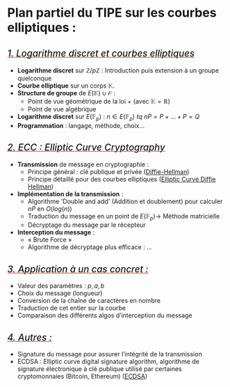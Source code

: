 # Plan partiel du TIPE sur les courbes elliptiques :

<style>
h2 {
	text-decoration: underline red 1px;
	font-style: italic;
	font-weight: 500
}
</style>

## 1. Logarithme discret et courbes elliptiques

- **Logarithme discret** sur $\mathbb{Z}/p\mathbb{Z}$ : Introduction puis extension à un groupe quelconque
- **Courbe elliptique** sur un corps $\mathbb{K}$.
- **Structure de groupe** de $E(\mathbb{K}) \cup \mathcal{O}$ :
  - Point de vue géométrique de la loi + (avec $\mathbb{K} = \mathbb{R}$)
  - Point de vue algébrique
- **Logarithme discret** sur $E(\mathbb{F}_p)$ : $n \in E(\mathbb{F}_p) \ tq\ nP = P + ... + P  = Q$
- **Programmation** : langage, méthode, choix…

## 2. ECC : Elliptic Curve Cryptography

- **Transmission** de message en cryptographie :
  - Principe général : clé publique et privée ([Diffie-Hellman](https://fr.wikipedia.org/wiki/%C3%89change_de_cl%C3%A9s_Diffie-Hellman))
  - Principe détaillé pour des courbes elliptiques ([Elliptic Curve Diffie Hellman](https://youtu.be/F3zzNa42-tQ?t=709))
- **Implémentation de la transmission** :
  - Algorithme 'Double and add' (Addition et doublement) pour calculer $nP$ en $O(log(n))$
  - Traduction du message en un point de $E(\mathbb{F}_p) \rightarrow$ Méthode matricielle
  - Décryptage du message par le récepteur
- **Interception du message** :
  - « Brute Force »
  - Algorithme de décryptage plus efficace : ...

## 3. Application à un cas concret :

- Valeur des paramètres : $p, a, b$
- Choix du message (longueur)
- Conversion de la chaîne de caractères en nombre
- Traduction de cet entier sur la courbe
- Comparaison des différents algos d’interception du message

## 4. Autres :

- Signature du message pour assurer l’intégrité de la transmission
- ECDSA : Elliptic curve digital signature algorithm, algorithme de signature électronique à clé publique utilisé par certaines cryptomonnaies (Bitcoin, Ethereum) ([ECDSA](https://fr.wikipedia.org/wiki/Elliptic_curve_digital_signature_algorithm))
